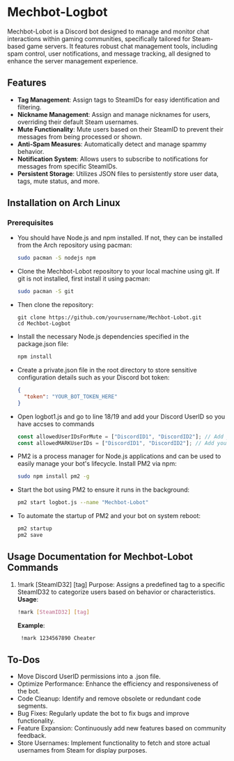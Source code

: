 # Mechbot-Logbot

Mechbot-Lobot is a Discord bot designed to manage and monitor chat interactions within gaming communities, specifically tailored for Steam-based game servers. It features robust chat management tools, including spam control, user notifications, and message tracking, all designed to enhance the server management experience.

## Features

- **Tag Management**: Assign tags to SteamIDs for easy identification and filtering.
- **Nickname Management**: Assign and manage nicknames for users, overriding their default Steam usernames.
- **Mute Functionality**: Mute users based on their SteamID to prevent their messages from being processed or shown.
- **Anti-Spam Measures**: Automatically detect and manage spammy behavior.
- **Notification System**: Allows users to subscribe to notifications for messages from specific SteamIDs.
- **Persistent Storage**: Utilizes JSON files to persistently store user data, tags, mute status, and more.

## Installation on Arch Linux

### Prerequisites

- You should have Node.js and npm installed. If not, they can be installed from the Arch repository using pacman:
  ```bash
  sudo pacman -S nodejs npm

- Clone the Mechbot-Lobot repository to your local machine using git. If git is not installed, first install it using pacman:
  ```bash
  sudo pacman -S git

- Then clone the repository:
  ```
  git clone https://github.com/yourusername/Mechbot-Lobot.git
  cd Mechbot-Logbot
- Install the necessary Node.js dependencies specified in the package.json file:
  ```bash
  npm install

- Create a private.json file in the root directory to store sensitive configuration details such as your Discord bot token:
  ```json
  {
    "token": "YOUR_BOT_TOKEN_HERE"
  }
  ```
- Open logbot1.js and go to line 18/19 and add your Discord UserID so you have accses to commands
  ```javascript
  const allowedUserIDsForMute = ["DiscordID1", "DiscordID2"]; // Add your allowed Discord user IDs here to mute players
  const allowedMARKUserIDs = ["DiscordID1", "DiscordID2"]; // Add your allowed Discord user IDs here to mark/nick players
  ```
- PM2 is a process manager for Node.js applications and can be used to easily manage your bot's lifecycle. Install PM2 via npm:

  ```bash
  sudo npm install pm2 -g

- Start the bot using PM2 to ensure it runs in the background:

  ```bash
  pm2 start logbot.js --name "Mechbot-Lobot"

- To automate the startup of PM2 and your bot on system reboot:
  ```bash
  pm2 startup
  pm2 save
  
## Usage Documentation for Mechbot-Lobot Commands
1. !mark [SteamID32] [tag]
Purpose: Assigns a predefined tag to a specific SteamID32 to categorize users based on behavior or characteristics.
**Usage**:
   ```bash
   !mark [SteamID32] [tag]
   ```
    **Example**:
    ```bash
     !mark 1234567890 Cheater
   ```
## To-Dos
- Move Discord UserID permissions into a .json file.
- Optimize Performance: Enhance the efficiency and responsiveness of the bot.
- Code Cleanup: Identify and remove obsolete or redundant code segments.
- Bug Fixes: Regularly update the bot to fix bugs and improve functionality.
- Feature Expansion: Continuously add new features based on community feedback.
- Store Usernames: Implement functionality to fetch and store actual usernames from Steam for display purposes.
